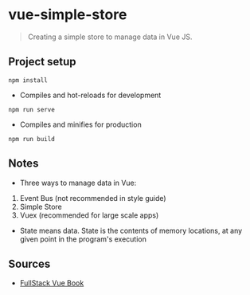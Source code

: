 # vue-simple-store

>Creating a simple store to manage data in Vue JS.





## Project setup
```
npm install
```

- Compiles and hot-reloads for development
```
npm run serve
```

- Compiles and minifies for production
```
npm run build
```

## Notes

- Three ways to manage data in Vue: 
1. Event Bus (not recommended in style guide)
2. Simple Store
3. Vuex (recommended for large scale apps)

- State means data. State is the contents of memory locations, at any given point in the program's execution

## Sources

- [FullStack Vue Book](fullstack.io/vue)

